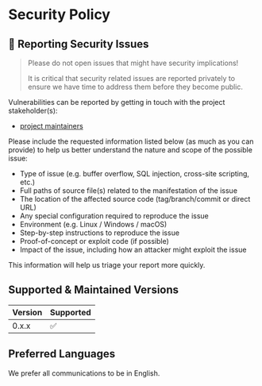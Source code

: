 # Security Policy

## 🔐 Reporting Security Issues

> Please do not open issues that might have security implications!
>
> It is critical that security related issues are reported privately to ensure we have time to address them before they become public.

Vulnerabilities can be reported by getting in touch with the project stakeholder(s):

- [project maintainers](mailto:security@gorillapool.io)

Please include the requested information listed below (as much as you can provide) to help us better understand the nature and scope of the possible issue:

- Type of issue (e.g. buffer overflow, SQL injection, cross-site scripting, etc.)
- Full paths of source file(s) related to the manifestation of the issue
- The location of the affected source code (tag/branch/commit or direct URL)
- Any special configuration required to reproduce the issue
- Environment (e.g. Linux / Windows / macOS)
- Step-by-step instructions to reproduce the issue
- Proof-of-concept or exploit code (if possible)
- Impact of the issue, including how an attacker might exploit the issue

This information will help us triage your report more quickly.

## Supported & Maintained Versions

| Version | Supported          |
|---------|--------------------|
| 0.x.x   | :white_check_mark: |

## Preferred Languages

We prefer all communications to be in English.
